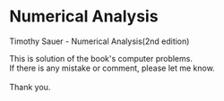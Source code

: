 # Numerical Analysis
Timothy Sauer - Numerical Analysis(2nd edition)

This is solution of the book's computer problems.<br>
If there is any mistake or comment, please let me know.<br><br>
Thank you.
